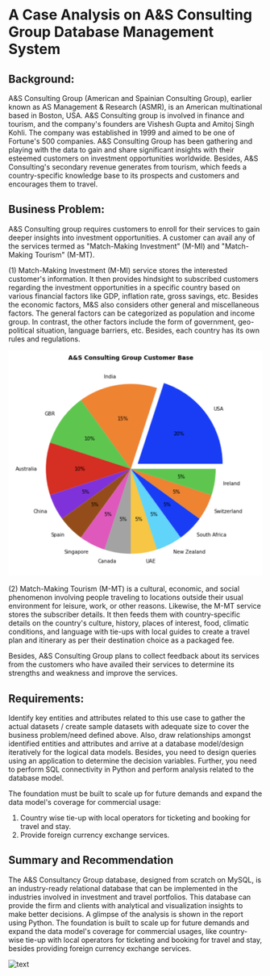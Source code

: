 # A Case Analysis on A&S Consulting Group Database Management System


## Background:
A&S Consulting Group (American and Spainian Consulting Group), earlier known as AS Management & Research (ASMR), is an American multinational based in Boston, USA. A&S Consulting group is involved in finance and tourism, and the company's founders are Vishesh Gupta and Amitoj Singh Kohli.
The company was established in 1999 and aimed to be one of Fortune's 500 companies. A&S Consulting Group has been gathering and playing with the data to gain and share significant insights with their esteemed customers on investment opportunities worldwide. Besides, A&S Consulting's secondary revenue generates from tourism, which feeds a country-specific knowledge base to its prospects and customers and encourages them to travel.

## Business Problem:

A&S Consulting group requires customers to enroll for their services to gain deeper insights into investment opportunities. A customer can avail any of the services termed as "Match-Making Investment" (M-MI) and "Match-Making Tourism" (M-MT).

(1) Match-Making Investment (M-MI) service stores the interested customer's information. It then provides hindsight to subscribed customers regarding the investment opportunities in a specific country based on various financial factors like GDP, inflation rate, gross savings, etc. Besides the economic factors, M&S also considers other general and miscellaneous factors. The general factors can be categorized as population and income group. In contrast, the other factors include the form of government, geo-political situation, language barriers, etc. Besides, each country has its own rules and regulations.

![Customer_Base](https://github.com/visheshgupta-BA/Investment-Tourism-Database-Management-System/blob/main/Images/Customer_Base.png)


(2) Match-Making Tourism (M-MT) is a cultural, economic, and social phenomenon involving people traveling to locations outside their usual environment for leisure, work, or other reasons. Likewise, the M-MT service stores the subscriber details. It then feeds them with country-specific details on the country's culture, history, places of interest, food, climatic conditions, and language with tie-ups with local guides to create a travel plan and itinerary as per their destination choice as a packaged fee.

Besides, A&S Consulting Group plans to collect feedback about its services from the customers who have availed their services to determine its strengths and weakness and improve the services.

## Requirements:

Identify key entities and attributes related to this use case to gather the actual datasets / create sample datasets with adequate size to cover the business problem/need defined above. Also, draw relationships amongst identified entities and attributes and arrive at a database model/design iteratively for the logical data models. Besides, you need to design queries using an application to determine the decision variables. Further, you need to perform SQL connectivity in Python and perform analysis related to the database model.

The foundation must be built to scale up for future demands and expand the data model's coverage for commercial usage:

1) Country wise tie-up with local operators for ticketing and booking for travel and stay.
2) Provide foreign currency exchange services.

## Summary and Recommendation

The A&S Consultancy Group database, designed from scratch on MySQL, is an industry-ready relational database that can be implemented in the industries involved in investment and travel portfolios. This database can provide the firm and clients with analytical and visualization insights to make better decisions. A glimpse of the analysis is shown in the report using Python. The foundation is built to scale up for future demands and expand the data model's coverage for commercial usages, like country-wise tie-up with local operators for ticketing and booking for travel and stay, besides providing foreign currency exchange services.

![text](https://user-images.githubusercontent.com/39597515/209453655-7032160b-1d9d-4f6d-8137-a6a893ef4295.png)
